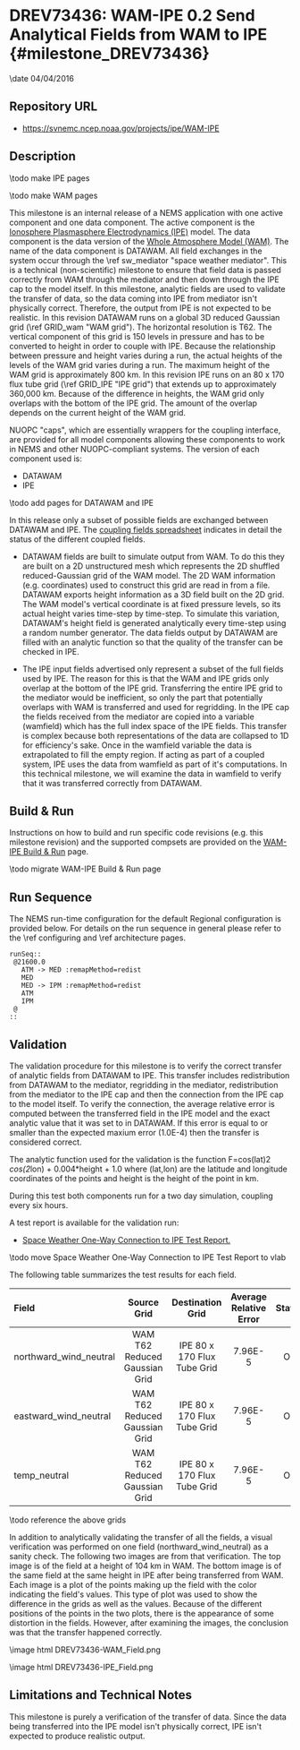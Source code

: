 DREV73436: WAM-IPE 0.2 Send Analytical Fields from WAM to IPE {#milestone_DREV73436}
=============================================================

\date 04/04/2016

Repository URL
--------------

* https://svnemc.ncep.noaa.gov/projects/ipe/WAM-IPE

Description
-----------

\todo make IPE pages

\todo make WAM pages

This milestone is an internal release of a NEMS application with one
active component and one data component. The active component is the
[Ionosphere Plasmasphere Electrodynamics (IPE)](https://esgf.esrl.noaa.gov/projects/wam_ipe/IPE)
model. The data component is the data version of the 
[Whole Atmosphere Model (WAM)](https://esgf.esrl.noaa.gov/projects/wam_ipe/WAM). 
The name of the data component is DATAWAM.  All field exchanges in the
system occur through the 
\ref sw_mediator "space weather mediator". This is a technical
(non-scientific) milestone to ensure that field data is passed
correctly from WAM through the mediator and then down through the IPE
cap to the model itself. In this milestone, analytic fields are used
to validate the transfer of data, so the data coming into IPE from
mediator isn't physically correct. Therefore, the output from IPE is
not expected to be realistic. In this revision DATAWAM runs on a
global 3D reduced Gaussian grid (\ref GRID_wam "WAM grid").
The horizontal resolution is T62. The vertical component of this grid
is 150 levels in pressure and has to be converted to height in order
to couple with IPE. Because the relationship between pressure and
height varies during a run, the actual heights of the levels of the
WAM grid varies during a run. The maximum height of the WAM grid is
approximately 800 km.  In this revision IPE runs on an 80 x 170 flux
tube grid (\ref GRID_IPE "IPE grid") that extends up to approximately 360,000
km. Because of the difference in heights, the WAM grid only overlaps
with the bottom of the IPE grid. The amount of the overlap depends on
the current height of the WAM grid.

 NUOPC "caps", which are essentially wrappers for the coupling interface, are provided for all model components allowing these components to work in NEMS and other NUOPC-compliant systems.  The version of each component used is:

* DATAWAM
* IPE

\todo add pages for DATAWAM and IPE

In this release only a subset of possible fields are exchanged between
DATAWAM and IPE. The 
[coupling fields spreadsheet](http://docs.google.com/spreadsheets/d/1ThbEHNh2ZV7PMdcsitEt4wz5CZkojlANK4hszkLdNAs/edit#gid=0)
indicates in detail the status of the different coupled fields.

 * DATAWAM fields are built to simulate output from WAM. To do this
   they are built on a 2D unstructured mesh which represents the 2D
   shuffled reduced-Gaussian grid of the WAM model. The 2D WAM
   information (e.g. coordinates) used to construct this grid are read
   in from a file. DATAWAM exports height information as a 3D field
   built on the 2D grid. The WAM model's vertical coordinate is at
   fixed pressure levels, so its actual height varies time-step by
   time-step. To simulate this variation, DATAWAM's height field is
   generated analytically every time-step using a random number
   generator. The data fields output by DATAWAM are filled with an
   analytic function so that the quality of the transfer can be
   checked in IPE.
     
 * The IPE input fields advertised only represent a subset of the full
   fields used by IPE. The reason for this is that the WAM and IPE
   grids only overlap at the bottom of the IPE grid. Transferring the
   entire IPE grid to the mediator would be inefficient, so only the
   part that potentially overlaps with WAM is transferred and used for
   regridding. In the IPE cap the fields received from the mediator
   are copied into a variable (wamfield) which has the full index
   space of the IPE fields. This transfer is complex because both
   representations of the data are collapsed to 1D for efficiency's
   sake. Once in the wamfield variable the data is extrapolated to
   fill the empty region. If acting as part of a coupled system, IPE
   uses the data from wamfield as part of it's computations. In this
   technical milestone, we will examine the data in wamfield to verify
   that it was transferred correctly from DATAWAM.
     

Build & Run
-----------

Instructions on how to build and run specific code revisions
(e.g. this milestone revision) and the supported compsets are provided
on the 
[WAM-IPE Build & Run](https://esgf.esrl.noaa.gov/projects/wam_ipe/build_run)
page.  

\todo migrate WAM-IPE Build & Run page

Run Sequence
------------

The NEMS run-time configuration for the default Regional configuration
is provided below.  For details on the run sequence in general please
refer to the 
\ref configuring
and
\ref architecture
pages.

    runSeq::
     @21600.0
       ATM -> MED :remapMethod=redist
       MED
       MED -> IPM :remapMethod=redist
       ATM
       IPM
     @
    ::

Validation
----------

The validation procedure for this milestone is to verify the correct
transfer of analytic fields from DATAWAM to IPE.  This transfer
includes redistribution from DATAWAM to the mediator, regridding in
the mediator, redistribution from the mediator to the IPE cap and then
the connection from the IPE cap to the model itself.  To verify the
connection, the average relative error is computed between the
transferred field in the IPE model and the exact analytic value that
it was set to in DATAWAM. If this error is equal to or smaller than
the expected maxium error (1.0E-4) then the transfer is considered
correct.

The analytic function used for the validation is the function
F=cos(lat)2 *cos(2*lon) + 0.004*height + 1.0 where (lat,lon) are the
latitude and longitude coordinates of the points and height is the
height of the point in km.

During this test both components run for a two day simulation,
coupling every six hours.

A test report is available for the validation run:

 * [Space Weather One-Way Connection to IPE Test Report.](https://esgf.esrl.noaa.gov/projects/couplednems/IPE_Cap_Integration_Test_Report)

\todo move Space Weather One-Way Connection to IPE Test Report to vlab

The following table summarizes the test results for each field. 

| Field                  |     Source Grid               |     Destination Grid        | Average Relative Error | Status |
| :--------------------- | :---------------------------: | :-------------------------: | :--------------------: | :----: |
| northward_wind_neutral | WAM T62 Reduced Gaussian Grid | IPE 80 x 170 Flux Tube Grid | 7.96E-5                | OK     |
| eastward_wind_neutral  | WAM T62 Reduced Gaussian Grid | IPE 80 x 170 Flux Tube Grid | 7.96E-5                | OK     |
| temp_neutral           | WAM T62 Reduced Gaussian Grid | IPE 80 x 170 Flux Tube Grid | 7.96E-5                | OK     |

\todo reference the above grids

In addition to analytically validating the transfer of all the fields,
a visual verification was performed on one field
(northward_wind_neutral) as a sanity check. The following two images
are from that verification. The top image is of the field at a height
of 104 km in WAM. The bottom image is of the same field at the same
height in IPE after being transferred from WAM. Each image is a plot
of the points making up the field with the color indicating the
field's values. This type of plot was used to show the difference in
the grids as well as the values.  Because of the different positions
of the points in the two plots, there is the appearance of some
distortion in the fields. However, after examining the images, the
conclusion was that the transfer happened correctly.

\image html DREV73436-WAM_Field.png

\image html DREV73436-IPE_Field.png

Limitations and Technical Notes
-------------------------------

This milestone is purely a verification of the transfer of data. Since
the data being transferred into the IPE model isn't physically
correct, IPE isn't expected to produce realistic output.